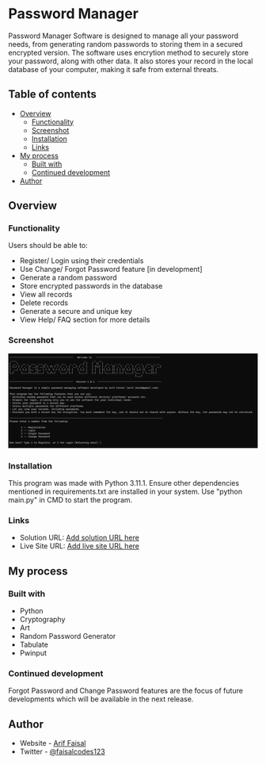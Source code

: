 # Password Manager

Password Manager Software is designed to manage all your password needs, from generating random passwords to storing them in a secured encrypted version. The software uses encrytion method to securely store your password, along with other data. It also stores your record in the local database of your computer, making it safe from external threats.  

## Table of contents

- [Overview](#overview)
  - [Functionality](#functionality)
  - [Screenshot](#screenshot)
  - [Installation](#installation)
  - [Links](#links)
- [My process](#my-process)
  - [Built with](#built-with)
  - [Continued development](#continued-development)
- [Author](#author)

## Overview

### Functionality

Users should be able to:

- Register/ Login using their credentials
- Use Change/ Forgot Password feature [in development] 
- Generate a random password
- Store encrypted passwords in the database
- View all records
- Delete records
- Generate a secure and unique key
- View Help/ FAQ section for more details

### Screenshot

![](./screenshot.png)

### Installation

This program was made with Python 3.11.1. Ensure other dependencies mentioned in requirements.txt are installed in your system. Use "python main.py" in CMD to start the program.

### Links

- Solution URL: [Add solution URL here](https://your-solution-url.com)
- Live Site URL: [Add live site URL here](https://your-live-site-url.com)

## My process

### Built with

- Python
- Cryptography
- Art 
- Random Password Generator
- Tabulate
- Pwinput

### Continued development

Forgot Password and Change Password features are the focus of future developments which will be available in the next release.

## Author

- Website - [Arif Faisal](https://arifaisal123.github.io)
- Twitter - [@faisalcodes123](https://twitter.com/faisalcodes123)
